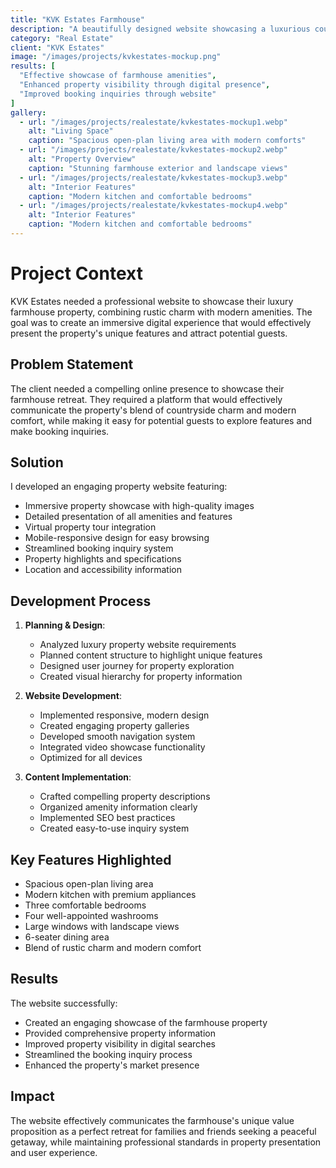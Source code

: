 ```yaml
---
title: "KVK Estates Farmhouse"
description: "A beautifully designed website showcasing a luxurious countryside farmhouse retreat"
category: "Real Estate"
client: "KVK Estates"
image: "/images/projects/kvkestates-mockup.png"
results: [
  "Effective showcase of farmhouse amenities",
  "Enhanced property visibility through digital presence",
  "Improved booking inquiries through website"
]
gallery:
  - url: "/images/projects/realestate/kvkestates-mockup1.webp"
    alt: "Living Space"
    caption: "Spacious open-plan living area with modern comforts"
  - url: "/images/projects/realestate/kvkestates-mockup2.webp"
    alt: "Property Overview"
    caption: "Stunning farmhouse exterior and landscape views"
  - url: "/images/projects/realestate/kvkestates-mockup3.webp"
    alt: "Interior Features"
    caption: "Modern kitchen and comfortable bedrooms"
  - url: "/images/projects/realestate/kvkestates-mockup4.webp"
    alt: "Interior Features"
    caption: "Modern kitchen and comfortable bedrooms"
---
```


# Project Context

KVK Estates needed a professional website to showcase their luxury farmhouse property, combining rustic charm with modern amenities. The goal was to create an immersive digital experience that would effectively present the property's unique features and attract potential guests.

## Problem Statement

The client needed a compelling online presence to showcase their farmhouse retreat. They required a platform that would effectively communicate the property's blend of countryside charm and modern comfort, while making it easy for potential guests to explore features and make booking inquiries.

## Solution

I developed an engaging property website featuring:

- Immersive property showcase with high-quality images
- Detailed presentation of all amenities and features
- Virtual property tour integration
- Mobile-responsive design for easy browsing
- Streamlined booking inquiry system
- Property highlights and specifications
- Location and accessibility information

## Development Process

1. **Planning & Design**:
   - Analyzed luxury property website requirements
   - Planned content structure to highlight unique features
   - Designed user journey for property exploration
   - Created visual hierarchy for property information

2. **Website Development**:
   - Implemented responsive, modern design
   - Created engaging property galleries
   - Developed smooth navigation system
   - Integrated video showcase functionality
   - Optimized for all devices

3. **Content Implementation**:
   - Crafted compelling property descriptions
   - Organized amenity information clearly
   - Implemented SEO best practices
   - Created easy-to-use inquiry system

## Key Features Highlighted

- Spacious open-plan living area
- Modern kitchen with premium appliances
- Three comfortable bedrooms
- Four well-appointed washrooms
- Large windows with landscape views
- 6-seater dining area
- Blend of rustic charm and modern comfort

## Results

The website successfully:
- Created an engaging showcase of the farmhouse property
- Provided comprehensive property information
- Improved property visibility in digital searches
- Streamlined the booking inquiry process
- Enhanced the property's market presence

## Impact

The website effectively communicates the farmhouse's unique value proposition as a perfect retreat for families and friends seeking a peaceful getaway, while maintaining professional standards in property presentation and user experience.
